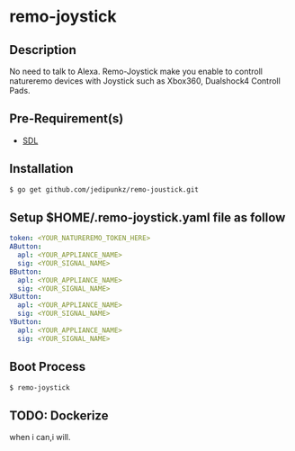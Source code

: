 # remo-joystick

## Description

No need to talk to Alexa. Remo-Joystick make you enable to controll natureremo devices with Joystick such as Xbox360, Dualshock4 Controll Pads.

## Pre-Requirement(s)

- [SDL](https://www.libsdl.org/)

## Installation

```bash
$ go get github.com/jedipunkz/remo-joustick.git
```
## Setup $HOME/.remo-joystick.yaml file as follow

```yaml
token: <YOUR_NATUREREMO_TOKEN_HERE>
AButton:
  apl: <YOUR_APPLIANCE_NAME>
  sig: <YOUR_SIGNAL_NAME>
BButton:
  apl: <YOUR_APPLIANCE_NAME>
  sig: <YOUR_SIGNAL_NAME>
XButton:
  apl: <YOUR_APPLIANCE_NAME>
  sig: <YOUR_SIGNAL_NAME>
YButton:
  apl: <YOUR_APPLIANCE_NAME>
  sig: <YOUR_SIGNAL_NAME>
```

## Boot Process

```bash
$ remo-joystick
```

## TODO: Dockerize

when i can,i will.
